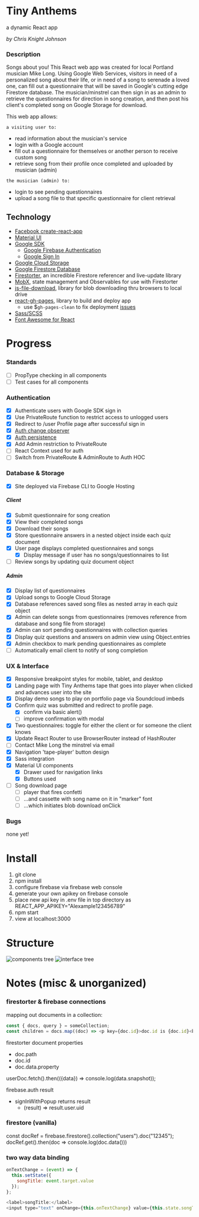 # Tiny Anthems
a dynamic React app

*by Chris Knight Johnson*

### Description
Songs about you! This React web app was created for local Portland musician Mike Long. Using Google Web Services, visitors in need of a personalized song about their life, or in need of a song to serenade a loved one, can fill out a questionnaire that will be saved in Google's cutting edge Firestore database. The musician/minstrel can then sign in as an admin to retrieve the questionnaires for direction in song creation, and then post his client's completed song on Google Storage for download.

This web app allows:

`a visiting user to:`
* read information about the musician's service
* login with a Google account
* fill out a questionnaire for themselves or another person to receive custom song
* retrieve song from their profile once completed and uploaded by musician (admin)

`the musician (admin) to:`
* login to see pending questionnaires
* upload a song file to that specific questionnaire for client retrieval

## Technology
* [Facebook create-react-app](https://github.com/facebook/create-react-app)
* [Material UI](https://material-ui.com/)
* [Google SDK](https://cloud.google.com/sdk)
  * [Google Firebase Authentication](https://firebase.google.com/docs/auth/)
  * [Google Sign In](https://firebase.google.com/docs/auth/web/google-signin)
* [Google Cloud Storage](https://cloud.google.com/)
* [Google Firestore Database](https://firebase.google.com/docs/firestore/)
* [Firestorter](https://github.com/IjzerenHein/firestorter), an incredible Firestore referencer and live-update library
* [MobX](https://mobx.js.org/index.html), state management and Observables for use with Firestorter
* [js-file-download](https://www.npmjs.com/package/js-file-download), library for blob downloading thru browsers to local drive
* [react-gh-pages](https://github.com/gitname/react-gh-pages), library to build and deploy app
  * use $`gh-pages-clean` to fix deployment [issues](https://github.com/tschaub/gh-pages/issues/17)
* [Sass/SCSS](https://github.com/facebook/create-react-app/blob/master/packages/react-scripts/template/README.md#adding-a-css-preprocessor-sass-less-etc)
* [Font Awesome for React](https://github.com/FortAwesome/react-fontawesome)

# Progress
### Standards
- [ ] PropType checking in all components
- [ ] Test cases for all components

### Authentication
- [x] Authenticate users with Google SDK sign in
- [x] Use PrivateRoute function to restrict access to unlogged users
- [x] Redirect to /user Profile page after successful sign in
- [x] [Auth change observer](https://firebase.google.com/docs/auth/web/manage-users)
- [x] [Auth persistence](https://firebase.google.com/docs/auth/web/auth-state-persistence)
- [x] Add Admin restriction to PrivateRoute
- [ ] React Context used for auth
- [ ] Switch from PrivateRoute & AdminRoute to Auth HOC

### Database & Storage
- [x] Site deployed via Firebase CLI to Google Hosting

##### Client
- [x] Submit questionnaire for song creation
- [x] View their completed songs
- [x] Download their songs
- [x] Store questionnaire answers in a nested object inside each quiz document
- [x] User page displays completed questionnaires and songs
  - [x] Display message if user has no songs/questionnaires to list
- [ ] Review songs by updating quiz document object

##### Admin
- [x] Display list of questionnaires
- [x] Upload songs to Google Cloud Storage
- [x] Database references saved song files as nested array in each quiz object
- [x] Admin can delete songs from questionnaires (removes reference from database and song file from storage)
- [x] Admin can sort pending questionnaires with collection queries
- [x] Display quiz questions and answers on admin view using Object.entries
- [x] Admin checkbox to mark pending questionnaires as complete
- [ ] Automatically email client to notify of song completion

### UX & Interface
- [x] Responsive breakpoint styles for mobile, tablet, and desktop
- [x] Landing page with Tiny Anthems tape that goes into player when clicked and advances user into the site
- [x] Display demo songs to play on portfolio page via Soundcloud imbeds
- [x] Confirm quiz was submitted and redirect to profile page.
  - [x] confirm via basic alert()
  - [ ] improve confirmation with modal
- [x] Two questionnaires: toggle for either the client or for someone the client knows
- [x] Update React Router to use BrowserRouter instead of HashRouter
- [ ] Contact Mike Long the minstrel via email
- [x] Navigation 'tape-player' button design
- [x] Sass integration
- [x] Material UI components
  - [x] Drawer used for navigation links
  - [x] Buttons used
- [ ] Song download page
  - [ ] player that fires confetti
  - [ ] ...and cassette with song name on it in "marker" font
  - [ ] ...which initiates blob download onClick

### Bugs
none yet!

# Install
1. git clone
1. npm install
1. configure firebase via firebase web console
1. generate your own apikey on firebase console
1. place new api key in .env file in top directory as REACT_APP_APIKEY="AIexample123456789"
1. npm start
1. view at localhost:3000

# Structure
![components tree](tiny-anthems-components4.png)
![interface tree](tiny-anthems-interface3.png)

# Notes (misc & unorganized)

### firestorter & firebase connections
mapping out documents in a collection:
```javascript
const { docs, query } = someCollection;
const children = docs.map((doc) => <p key={doc.id}>doc.id is {doc.id}<br/>doc.data.name is {doc.data.name}</p>);
```
firestorter document properties
* doc.path
* doc.id
* doc.data.property

userDoc.fetch().then(({data}) => console.log(data.snapshot));

firebase.auth result
* signInWithPopup returns result
  * (result) => result.user.uid

### firestore (vanilla)
const docRef = firebase.firestore().collection("users").doc("12345");
docRef.get().then(doc => console.log(doc.data()))

### two way data binding
```javascript
onTextChange = (event) => {
  this.setState({
    songTitle: event.target.value
  });
};

<label>songTitle:</label>
<input type="text" onChange={this.onTextChange} value={this.state.songTitle || ''} />
```
